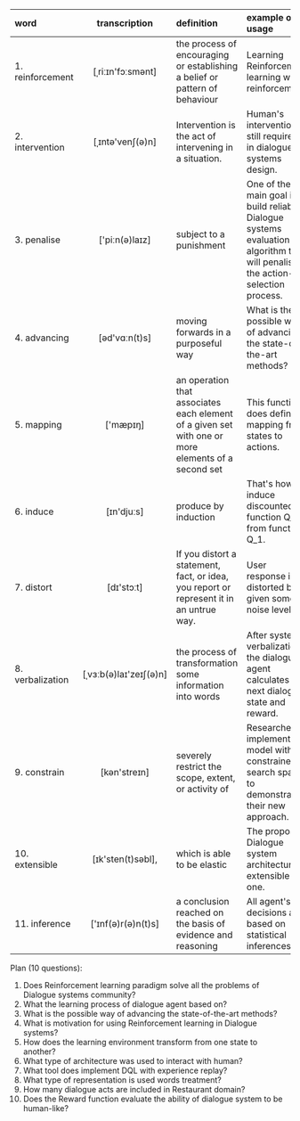 | word | transcription     | definition | example of usage |
| :------------- | :-------------: | :------------- | :------------- |
| 1. reinforcement | [ˌriːɪn'fɔːsmənt]  | the process of encouraging or establishing a belief or pattern of behaviour  | Learning Reinforcement learning with reinforcement. |
|  2. intervention | [ˌɪntə'venʃ(ə)n]     | Intervention is the act of intervening in a situation. | Human's intervention is still required in dialogue systems design.  |
| 3. penalise | ['piːn(ə)laɪz] | subject to a punishment | One of the main goal is to build reliable Dialogue systems evaluation algorithm that will penalise the action-selection process. |
| 4. advancing | [əd'vɑːn(t)s]  | moving forwards in a purposeful way | What is the possible way of advancing the state-of-the-art methods? |
| 5. mapping | ['mæpɪŋ] | an operation that associates each element of a given set with one or more elements of a second set | This function does define mapping from states to actions. |
| 6. induce | [ɪn'djuːs] | produce by induction | That's how we induce discounted function Q_2 from function Q_1.  |
| 7. distort | [dɪ'stɔːt] | If you distort a statement, fact, or idea, you report or represent it in an untrue way. | User response is distorted by given some noise level. |
| 8. verbalization | [ˌvɜːb(ə)laɪ'zeɪʃ(ə)n] | the process of transformation some information into words | After system's verbalization the dialogue agent calculates next dialogue state and reward. |
| 9. constrain | [kən'streɪn] | severely restrict the scope, extent, or activity of | Researchers implemented model with constrained search spaces to demonstrate their new approach.  |
| 10. extensible | [ɪk'sten(t)səbl], | which is able to be elastic | The proposed Dialogue system architecture is extensible one. |
| 11. inference | ['ɪnf(ə)r(ə)n(t)s] | a conclusion reached on the basis of evidence and reasoning | All agent's decisions are based on statistical inferences. |



Plan (10 questions):
1. Does Reinforcement learning paradigm solve all the problems of Dialogue systems community?
2. What the learning process of dialogue agent based on?
3. What is the possible way of advancing the state-of-the-art methods?
4. What is motivation for using Reinforcement learning in Dialogue systems?
5. How does the learning environment transform from one state to another?
6. What type of architecture was used to interact with human?
7. What tool does implement DQL with experience replay?
8. What type of representation is used words treatment?
9. How many dialogue acts are included in Restaurant domain?
10. Does the Reward function evaluate the ability of dialogue system to be human-like?
